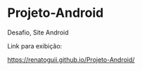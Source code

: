 # Projeto-Android
 <p>Desafio, Site Android<p>

<p>Link para exibição: </p><a href="https://renatoguii.github.io/Projeto-Android/">https://renatoguii.github.io/Projeto-Android/</a>
